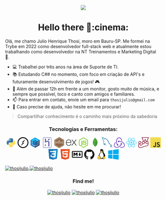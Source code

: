 
<p align="center"><img src="https://media.giphy.com/media/3ornk57KwDXf81rjWM/giphy.gif" width="150" align=center></p>
<h1 align="center">Hello there 👋:cinema:</h1>

Olá, me chamo Julio Henrique Thosi, moro em Bauru-SP. Me formei na Trybe em 2022 como desenvolvedor full-stack web e atualmente estou trabalhando como desenvolvedor na NT Treinamentos e Marketing Digital 🚀.

- 💻 Trabalhei por três anos na àrea de Suporte de TI.
- :books: Estudando C## no momento, com foco em criação de API's e futuramente desenvolvimento de jogos! 🎮
- :guitar: Além de passar 12h em frente a um monitor, gosto muito de música, e sempre que possível, toco e canto com amigos e familiares.
- 📫 Para entrar em contato, envie um email para `thosijulio@gmail.com`
- 💬 Caso precise de ajuda, não hesite em me procurar! 
> Compartilhar conhecimento é o caminho mais próximo da sabedoria

<h3 align=center>Tecnologias e Ferramentas:</h3>
<p align="center">
<img src="https://github.com/devicons/devicon/blob/master/icons/python/python-original.svg" alt="Python" width="35" height="35"/>
<img src="https://github.com/devicons/devicon/blob/master/icons/socketio/socketio-original.svg" alt="Socket-io" width="35" height="35"/>
<img src="https://github.com/devicons/devicon/blob/master/icons/sequelize/sequelize-original.svg" alt="Sequelize" width="35" height="35"/>
<img src="https://github.com/devicons/devicon/blob/master/icons/heroku/heroku-original.svg" alt="Heroku" width="35" height="35"/>
<img src="https://github.com/devicons/devicon/blob/master/icons/mocha/mocha-plain.svg" alt="Mocha" width="35" height="35"/>
<img src="https://github.com/devicons/devicon/blob/master/icons/express/express-original.svg" alt="Express" width="35" height="35"/>
<img src="https://github.com/devicons/devicon/blob/master/icons/nodejs/nodejs-original.svg" alt="NodeJS" width="35" height="35"/>
<img src="https://github.com/devicons/devicon/blob/master/icons/mongodb/mongodb-original.svg" alt="MongoDB" width="35" height="35"/>
<img src="https://github.com/devicons/devicon/blob/master/icons/mysql/mysql-original.svg" alt="My SQL" width="35" height="35"/>
<img src="https://github.com/devicons/devicon/blob/master/icons/redux/redux-original.svg" alt="Redux" width="35" height="35"/>
<img src="https://github.com/devicons/devicon/blob/master/icons/react/react-original.svg" alt="React" width="35" height="35"/>
<img src="https://github.com/devicons/devicon/blob/master/icons/jest/jest-plain.svg" alt="Jest" width="35" height="35"/>
<img src="https://github.com/devicons/devicon/blob/master/icons/javascript/javascript-original.svg" alt="JavaScript" width="35" height="35"/>
<img src="https://github.com/devicons/devicon/blob/master/icons/css3/css3-original.svg" alt="CSS3"  width="35" height="35"/>
<img src="https://github.com/devicons/devicon/blob/master/icons/html5/html5-original.svg" alt="HTML5"  width="35" height="35"/>
<img src="https://github.com/devicons/devicon/blob/master/icons/markdown/markdown-original.svg" alt="Markdown" width="35" height="35"/>
<img src="https://github.com/devicons/devicon/blob/master/icons/github/github-original.svg" alt="GitHub" width="35" height="35"/>
<img src="https://github.com/devicons/devicon/blob/master/icons/linux/linux-original.svg" alt="Linux" width="35" height="35"/>
<img src="https://github.com/devicons/devicon/blob/master/icons/windows8/windows8-original.svg" alt="Windows" width="35" height="35"/>
</p>

<a href="https://github.com/thosijulio">
  <img align="center" width=400 src="https://github-readme-stats.vercel.app/api?username=thosijulio&show_icons=true&theme=dracula" alt="thosijulio" target="_blank"/>
</a>
<a href="https://github.com/thosijulio">
  <img align="center" width=400 src="https://github-readme-stats.vercel.app/api/top-langs/?username=thosijulio&layout=compact&theme=dracula" alt="thosijulio" />
</a>

<h3 align=center>Find me!</h3>

<p align=center>
<a href="https://www.linkedin.com/in/thosijulio/" target="_blank"><img align="center" src="https://cdn.jsdelivr.net/npm/simple-icons@3.0.1/icons/linkedin.svg" alt="thosijulio" height="30" width="30" /></a>
<a href="https://www.github.com/thosijulio/" target="_blank"><img align="center" src="https://cdn.jsdelivr.net/npm/simple-icons@3.0.1/icons/github.svg" alt="thosijulio" height="30" width="30" /></a>
<a href="https://www.instagram.com/thosijulio" target="_blank"><img align="center" src="https://cdn.jsdelivr.net/npm/simple-icons@3.0.1/icons/instagram.svg" alt="thosijulio" height="30" width="30" /></a>
 </p>
